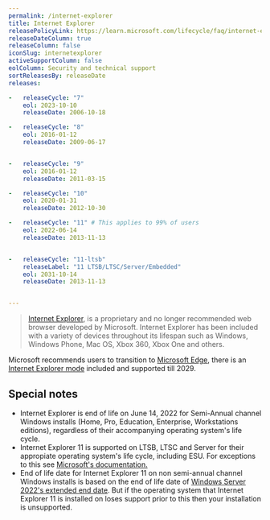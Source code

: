 ```yaml
---
permalink: /internet-explorer
title: Internet Explorer
releasePolicyLink: https://learn.microsoft.com/lifecycle/faq/internet-explorer-microsoft-edge#what-is-the-lifecycle-policy-for-internet-explorer-
releaseDateColumn: true
releaseColumn: false
iconSlug: internetexplorer
activeSupportColumn: false
eolColumn: Security and technical support
sortReleasesBy: releaseDate
releases:

-   releaseCycle: "7"
    eol: 2023-10-10
    releaseDate: 2006-10-18

-   releaseCycle: "8"
    eol: 2016-01-12
    releaseDate: 2009-06-17


-   releaseCycle: "9"
    eol: 2016-01-12
    releaseDate: 2011-03-15

-   releaseCycle: "10"
    eol: 2020-01-31
    releaseDate: 2012-10-30

-   releaseCycle: "11" # This applies to 99% of users
    eol: 2022-06-14
    releaseDate: 2013-11-13


-   releaseCycle: "11-ltsb"
    releaseLabel: "11 LTSB/LTSC/Server/Embedded"
    eol: 2031-10-14
    releaseDate: 2013-11-13


---
```


> [Internet Explorer](https://www.microsoft.com/download/internet-explorer.aspx), is a proprietary and no longer recommended web browser developed by Microsoft. Internet Explorer has been included with a variety of devices throughout its lifespan such as Windows, Windows Phone, Mac OS, Xbox 360, Xbox One and others.

Microsoft recommends users to transition to [Microsoft Edge](https://www.microsoft.com/edge), there is an [Internet Explorer mode](https://learn.microsoft.com/deployedge/edge-ie-mode) included and supported till 2029.

## Special notes

- Internet Explorer is end of life on June 14, 2022 for Semi-Annual channel Windows installs (Home, Pro, Education, Enterprise, Workstations editions), regardless of their accompanying operating system's life cycle.
- Internet Explorer 11 is supported on LTSB, LTSC and Server for their appropiate operating system's life cycle, including ESU. For exceptions to this see [Microsoft's documentation.](https://learn.microsoft.com/lifecycle/faq/internet-explorer-microsoft-edge#what-is-the-lifecycle-policy-for-internet-explorer-)
- End of life date for Internet Explorer 11 on non semi-annual channel Windows installs is based on the end of life date of [Windows Server 2022's extended end date](https://learn.microsoft.com/lifecycle/products/windows-server-2022). But if the operating system that Internet Explorer 11 is installed on loses support prior to this then your installation is unsupported.
